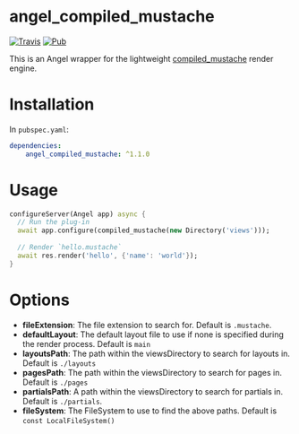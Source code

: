 angel_compiled_mustache
=================

[![Travis](https://img.shields.io/travis/thislooksfun/angel_compiled_mustache.svg)](https://travis-ci.org/thislooksfun/angel_compiled_mustache)
[![Pub](https://img.shields.io/pub/v/angel_compiled_mustache.svg)](https://pub.dartlang.org/packages/angel_compiled_mustache)

This is an Angel wrapper for the lightweight [compiled_mustache](https://github.com/thislooksfun/compiled_mustache) render engine.


# Installation
In `pubspec.yaml`:

```yaml
dependencies:
    angel_compiled_mustache: ^1.1.0
```

# Usage
```dart
configureServer(Angel app) async {
  // Run the plug-in
  await app.configure(compiled_mustache(new Directory('views')));
  
  // Render `hello.mustache`
  await res.render('hello', {'name': 'world'});
}
```

# Options
- **fileExtension**: The file extension to search for.
    Default is `.mustache`.
- **defaultLayout**: The default layout file to use if none is specified during the render process.
    Default is `main`
- **layoutsPath**: The path within the viewsDirectory to search for layouts in.
    Default is `./layouts`
- **pagesPath**: The path within the viewsDirectory to search for pages in.
    Default is `./pages`
- **partialsPath**: A path within the viewsDirectory to search for partials in.
    Default is `./partials`.
- **fileSystem**: The FileSystem to use to find the above paths.
    Default is `const LocalFileSystem()`